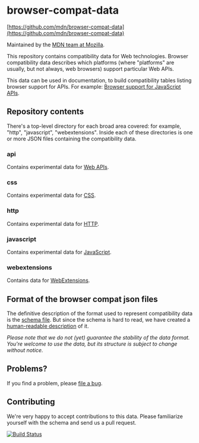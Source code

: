 # browser-compat-data

[https://github.com/mdn/browser-compat-data](https://github.com/mdn/browser-compat-data)

Maintained by the [MDN team at Mozilla](https://wiki.mozilla.org/MDN).

This repository contains compatibility data for Web technologies.
Browser compatibility data describes which platforms (where "platforms" are
usually, but not always, web browsers) support particular Web APIs.

This data can be used in documentation, to build compatibility tables listing
browser support for APIs. For example:
[Browser support for JavaScript APIs](https://developer.mozilla.org/en-US/Add-ons/WebExtensions/Browser_support_for_JavaScript_APIs).

## Repository contents

There's a top-level directory for each broad area covered: for example, "http",
"javascript", "webextensions". Inside each of these directories is one or more
JSON files containing the compatibility data.

### api
Contains experimental data for [Web APIs](https://developer.mozilla.org/en-US/docs/Web/API).

### css
Contains experimental data for [CSS](https://developer.mozilla.org/en-US/docs/Web/CSS).

### http

Contains experimental data for [HTTP](https://developer.mozilla.org/en-US/docs/Web/HTTP).

### javascript

Contains experimental data for [JavaScript](https://developer.mozilla.org/en-US/docs/Web/JavaScript).

### webextensions

Contains data for [WebExtensions](https://developer.mozilla.org/en-US/Add-ons/WebExtensions).

## Format of the browser compat json files
The definitive description of the format used to represent compatibility data is the [schema file](https://github.com/mdn/browser-compat-data/blob/master/compat-data.schema.json).
But since the schema is hard to read, we have created a [human-readable description](https://github.com/mdn/browser-compat-data/blob/master/compat-data-schema.md) of it.

*Please note that we do not (yet) guarantee the stability of the data format.
You're welcome to use the data, but its structure is subject to change without notice.*

## Problems?

If you find a problem, please [file a bug](https://github.com/mdn/browser-compat-data/issues/new).

## Contributing

We're very happy to accept contributions to this data. Please familiarize yourself
with the schema and send us a pull request.

[![Build Status](https://travis-ci.org/mdn/browser-compat-data.svg?branch=master)](https://travis-ci.org/mdn/browser-compat-data)
